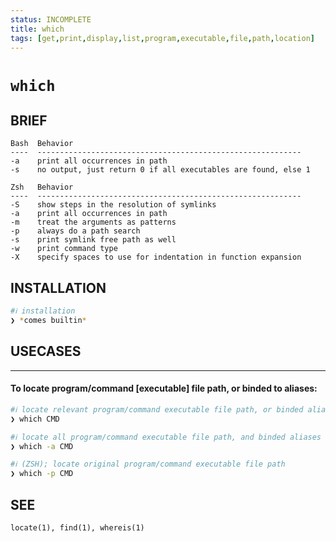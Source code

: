 ```yaml
---
status: INCOMPLETE
title: which
tags: [get,print,display,list,program,executable,file,path,location]
---
```


# `which`

## BRIEF

    Bash  Behavior
    ----  -----------------------------------------------------------
    -a    print all occurrences in path
    -s    no output, just return 0 if all executables are found, else 1

    Zsh   Behavior
    ----  -----------------------------------------------------------
    -S    show steps in the resolution of symlinks
    -a    print all occurrences in path
    -m    treat the arguments as patterns
    -p    always do a path search
    -s    print symlink free path as well
    -w    print command type
    -X    specify spaces to use for indentation in function expansion

## INSTALLATION


```bash
#ℹ︎ installation
❯ *comes builtin*
```


## USECASES

----
#### To locate program/command [executable] file path, or binded to aliases:


```bash
#ℹ︎ locate relevant program/command executable file path, or binded alias
❯ which CMD   
```


```bash
#ℹ︎ locate all program/command executable file path, and binded aliases
❯ which -a CMD
```



```bash
#ℹ︎ (ZSH); locate original program/command executable file path
❯ which -p CMD  
```



## SEE

    locate(1), find(1), whereis(1)

